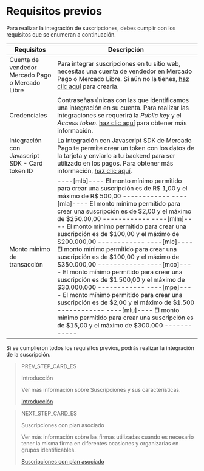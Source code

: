 # Requisitos previos

Para realizar la integración de suscripciones, debes cumplir con los requisitos que se enumeran a continuación.

| Requisitos | Descripción |
|---|---|
| Cuenta de vendedor Mercado Pago o Mercado Libre | Para integrar suscripciones en tu sitio web, necesitas una cuenta de vendedor en Mercado Pago o Mercado Libre. Si aún no la tienes, [haz clic aquí](https://www.mercadopago[FAKER][URL][DOMAIN]/hub/registration/landing) para crearla. |
| Credenciales | Contraseñas únicas con las que identificamos una integración en su cuenta. Para realizar las integraciones se requerirá la _Public key_ y el _Access token_. [haz clic aquí](/developers/pt/guides/additional-content/credentials/credentials) para obtener más información. |
| Integración con Javascript SDK - Card token ID | La integración con Javascript SDK de Mercado Pago te permite crear un token con los datos de la tarjeta y enviarlo a tu backend para ser utilizado en los pagos. Para obtener más información, [haz clic aquí](/developers/pt/guides/sdks). |
| Monto mínimo de transacción | ----[mlb]---- El monto mínimo permitido para crear una suscripción es de R$ 1,00 y el máximo de R$ 500,00 ------------ ----[mla]---- El monto mínimo permitido para crear una suscripción es de $2,00 y el máximo de $250.00,00 ------------ ----[mlm]---- El monto mínimo permitido para crear una suscripción es de $100,00 y el máximo de $200.000,00 ------------ ----[mlc]---- El monto mínimo permitido para crear una suscripción es de $100,00 y el máximo de $350.000,00 ------------ ----[mco]---- El monto mínimo permitido para crear una suscripción es de $1.500,00 y el máximo de $30.000.000 ------------ ----[mpe]---- El monto mínimo permitido para crear una suscripción es de $2,00 y el máximo de $1.500 ------------ ----[mlu]---- El monto mínimo permitido para crear una suscripción es de $15,00 y el máximo de $300.000 ------------ |
 
Si se cumplieron todos los requisitos previos, podrás realizar la integración de la suscripción.

> PREV_STEP_CARD_ES
>
> Introducción
>
> Ver más información sobre Suscripciones y sus características.
>
> [Introducción](/developers/es/docs/subscriptions/landing)

> NEXT_STEP_CARD_ES
>
> Suscripciones con plan asociado
>
> Ver más información sobre las firmas utilizadas cuando es necesario tener la misma firma en diferentes ocasiones y organizarlas en grupos identificables.
>
> [Suscripciones con plan asociado](/developers/es/docs/subscriptions/integration-configuration/subscriptions-associated-plan)

